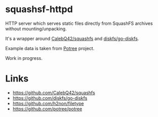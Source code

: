 # squashsf-httpd

HTTP server which serves static files directly from SquashFS archives without mounting/unpacking.


It's a wrapper around [CalebQ42/squashfs](https://github.com/CalebQ42/squashfs) and [diskfs/go-diskfs](https://github.com/diskfs/go-diskfs).

Example data is taken from [Potree](https://github.com/potree/potree) project.

Work in progress.

# Links
- https://github.com/CalebQ42/squashfs
- https://github.com/diskfs/go-diskfs
- https://github.com/h2non/filetype
- https://github.com/potree/potree
